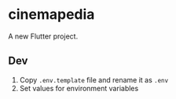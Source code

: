 # cinemapedia

A new Flutter project.

## Dev

1. Copy `.env.template` file and rename it as `.env`
2. Set values for environment variables
